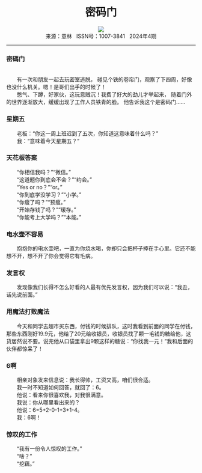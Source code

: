 # <center>密码门</center> 

<div align=center><img src="http://fslib.vip.qikan.cn/img.ashx?key=%d7%f7%d5%df%a3%ba"></div> 

<center>来源：意林   ISSN号：1007-3841   2024年4期</center> 


* * *


### 密碼门

  
<br>　　有一次和朋友一起去玩密室逃脱， 碰见个铁的卷帘门，观察了下四周，好像也没什么机关。嗯！是哥们出手的时候了！  
　　憋气、下蹲，好家伙，这玩意贼沉！我费了好大的劲儿才举起来， 随着门外的世界逐渐放大，缓缓出现了工作人员铁青的脸。 他告诉我这个是密码门……

### 星期五

  
　　老板：“你这一周上班迟到了五次，你知道这意味着什么吗？”  
　　我：“意味着今天星期五？”

### 天花板答案

  
　　“你相信我吗？”“微信。”  
　　“这道题你到底会不会？”“约会。”  
　　“Yes or no？”“or。”  
　　“你到底学没学习？”“小学。”  
　　“你瘦了吗？”“预瘦。”  
　　“开始存钱了吗？”“缓存。”  
　　“你能考上大学吗？”“本能。”

### 电水壶不容易

  
　　抱抱你的电水壶吧，一直为你烧水喝，你却只会把杯子捧在手心里。它还不能想不开，想不开了你会觉得它有毛病。

### 发言权

  
　　发现像我们长得不怎么好看的人最有优先发言权，因为我们可以说：“我丑，话先说前面。”

### 用魔法打败魔法

  
　　今天和同学去超市买东西，付钱的时候排队，这时我看到前面的同学在付钱，那些东西刚好19.9元，他给了20元给收银员，收银员找了颗一毛钱的糖给他，这货居然说不要。说完他从口袋里拿出9颗这样的糖说：“你找我一元！”我和后面的伙伴都惊呆了！

### 6啊

  
　　相亲对象发来信息说：我长得帅，工资又高，咱们很合适。  
　　我一时不知道如何回答，就回了：6。  
　　他说：看来你很喜欢我，对我很满意。  
　　我说：你从哪里看出来的？  
　　他说：6=5+2-0-1+3+1-4。  
　　我：6啊！

### 惊叹的工作

  
　　“我有一份令人惊叹的工作。”  
　　“啥？”  
　　“挖藕。”